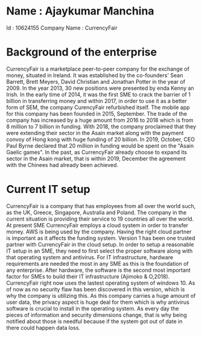 # Name : Ajaykumar Manchina
Id : 10624155
Company Name : CurrencyFair

# Background of the enterprise

CurrencyFair is a marketplace peer-to-peer company for the exchange of money, situated in Ireland. It was established by the co-founders' Sean Barrett, Brett Meyers,
David Christian and Jonathan Potter in the year of 2009. In the year 2013, 30 new positions were presented by enda Kenny an Irish. In the early time of 2014, it was
the first SME to crack the barrier of 1 billion in transferring money and within 2017, in order to use it as a better form of SEM, the company CurencyFair refurbished
itself. The mobile app for this company has been founded in 2015, September. The trade of the company has increased by a huge amount from 2016 to 2018 which is from 8
million to 7 billion in funding. With 2018, the company proclaimed that they were extending their sector in the Asain market along with the payment convoy of Hong kong
with huge funding of 20 billion. In 2019, October, CEO Paul Byrne declared that 20 million in funding would be spent on the "Asain Gaelic games". In the past, as
CurrencyFair already choose to expand its sector in the Asain market, that is within 2019, December the agreement with the Chinees had already been achieved. 

# Current IT setup

CurrencyFair is a company that has employees from all over the world such, as
the UK, Greece, Singapore, Australia and Poland. The company in the current
situation is providing their service to 19 countries all over the world. At
present SME CurrencyFair employs a cloud system in order to transfer money.
AWS is being used by the company. Having the right cloud partner is important
as it affects the funding system. Version 1 has been one trusted partner with
CurrencyFair in the cloud setup. In order to setup a reasonable IT setup in 
an SME, they need to first select the proper software along with that 
operating system and antivirus. For IT infrastructure, hardware requirements
are needed the most in any SME as this is the foundation of any enterprise.
After hardware, the software is the second most important factor for SMEs to
build their IT infrastructure (Ajimoko & O,2018).
CurrencyFair right now uses the lastest operating system of windows 10. As of
now as no security flaw has been discovered in this version, which is why the
company is utilizing this. As this company carries a huge amount of user
data, the privacy aspect is huge deal for them which is why antivirus
software is crucial to install in the operating system. As every day the
pieces of information and security dimensions change, that is why being
notified about those is needful because if the system got out of date in
there could happen data loss.
